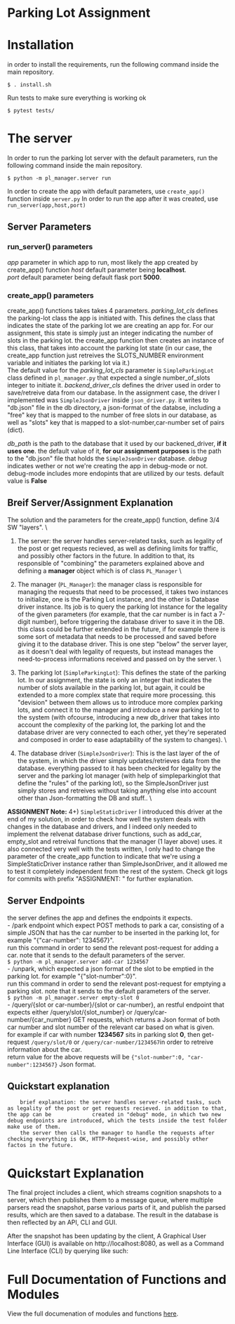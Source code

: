 # Parking Lot Assignment

# Installation
in order to install the requirements, run the following command inside the main repository.
```
$ . install.sh
```

Run tests to make sure everything is working ok
```
$ pytest tests/
```

# The server
In order to run the parking lot server with the default parameters, run the following command inside the main repository.
```
$ python -m pl_manager.server run
```

In order to create the app with default parameters, use ```create_app()``` function inside ```server.py```
In order to run the app after it was created, use ```run_server(app,host,port)```
## Server Parameters
### run_server() parameters
*app* parameter in which app to run, most likely the app created by create_app() function
*host* default parameter being **localhost**. \
*port* default parameter being default flask port **5000**. 
### create_app() parameters
create_app() functions takes takes 4 parameters.
*parking_lot_cls* defines the parking-lot class the app is initiated with. This defines the class that indicates the state of the parking lot we are creating an app for. For our assignment, this state is simply just an integer indicating the number of slots in the parking lot. the create_app function then creates an instance of this class, that takes into account the parking lot state (in our case, the create_app function just retreives the SLOTS_NUMBER environment variable and initiates the parking lot via it.) \
The default value for the *parking_lot_cls* parameter is ```SimpleParkingLot``` class defined in ```pl_manager.py``` that expected a single number_of_slots integer to initiate it.
*backend_driver_cls* defines the driver used in order to save/retreive data from our database. In the assignment case, the driver I implemented was ```SimpleJsonDriver``` inside ```json_driver.py```. it writes to "db.json" file in the db directory, a json-format of the databse, including a "free" key that is mapped to the number of free slots in our database, as well as "slots" key that is mapped to a slot-number,car-number set of pairs (dict).

*db_path* is the path to the database that it used by our backened_driver, **if it uses one**. the default value of it, **for our assignment purposes** is the path to the "db.json" file that holds the ```SimpleJsonDriver``` database.
*debug* indicates wether or not we're creating the app in debug-mode or not. debug-mode includes more endopints that are utilized by our tests. default value is **False**

## Breif Server/Assignment Explanation
The solution and the parameters for the create_app() function, define 3/4 SW "layers". \
1) The server: the server handles server-related tasks, such as legality of the post or get requests recieved, as well as defining limits for traffic, and possibly other factors in the future. In addition to that, its responsible of "combining" the parameters explained above and defining a **manager** object which is of class ```PL_Manager``` \

2) The manager (```PL_Manager```): the manager class is responsible for managing the requests that need to be processed, it takes two instances to initialize, one is the Parking Lot instance, and the other is Database driver instance. Its job is to query the parking lot instance for the legality of the given parameters (for example, that the car number is in fact a 7-digit number), before triggering the database driver to save it in the DB. this class could be further extended in the future, if for example there is some sort of metadata that needs to be processed and saved before giving it to the database driver. This is one step "below" the server layer, as it doesn't deal with legality of requests, but instead manages the need-to-process informations received and passed on by the server. \

3) The parking lot (```SimpleParkingLot```): This defines the state of the parking lot. In our assignment, the state is only an integer that indicates the number of slots available in the parking lot, but again, it could be extended to a more complex state that require more processing. this "devision" between them allows us to introduce more complex parking lots, and connect it to the manager and introduce a new parking lot to the system (with ofcourse, introducing a new db_driver that takes into account the complexity of the parking lot, the parking lot and the database driver are very connected to each other, yet they're seperated and composed in order to ease adaptability of the system to changes). \

4) The database driver (```SimpleJsonDriver```): This is the last layer of the of the system, in which the driver simply updates/retrieves data from the database. everything passed to it has been checked for legality by the server and the parking lot manager (with help of simpleparkinglot that define the "rules" of the parking lot), so the SimpleJsonDriver just simply stores and retreives without taking anything else into account other than Json-formatting the DB and stuff.. \

**ASSIGNMENT Note:** 4+) ```SimpleStaticDriver``` I introduced this driver at the end of my solution, in order to check how well the system deals with changes in the database and drivers, and I indeed only needed to implement the relvenat database driver functions, such as add_car, empty_slot and retreival functions that the manager (1 layer above) uses. it also connected very well with the tests written, I only had to change the parameter of the create_app function to indicate that we're using a SimpleStaticDriver instance rather than SimpleJsonDriver, and it allowed me to test it completely independent from the rest of the system. Check git logs for commits with prefix "ASSIGNMENT: " for further explanation.


## Server Endpoints
the server defines the app and defines the endpoints it expects. \
        - /park endpoint which expect POST methods to park a car, consisting of a simple JSON that has the car number 
        to be inserted in the parking lot, for example "{"car-number": 1234567}". \
        run this command in order to send the relevant post-request for adding a car. note that it sends to the default parameters of the server. \
        ```
        $ python -m pl_manager.server add-car 1234567
        ``` \
        - /unpark, which expected a json format of the slot to be emptied in the parking lot. for example "{"slot-number":0}". \
        run this command in order to send the relevant post-request for emptying a parking slot. note that it sends to the default parameters of the server.\
        ```
        $ python -m pl_manager.server empty-slot 0
        ``` \
        - /query/{slot or car-number}/{slot or car-number}, an restful endpoint that expects either /query/slot/{slot_number} or /query/car-number/{car_number} GET requests, which returns a Json format of both car number and slot number of the relevant car based on what is given. \
        for example if car with number **1234567** sits in parking slot **0**, then get-request ```/query/slot/0``` or ```/query/car-number/1234567```in order to retreive information about the car. \
        return value for the above requests will be ```{"slot-number":0, "car-number":1234567}``` Json format.
        
        
## Quickstart explanation
        brief explanation: the server handles server-related tasks, such as legality of the post or get requests recieved. in addition to that, the app can be             created in "debug" mode, in which two new debug endpoints are introduced, which the tests inside the test folder make use of them.
        the server then calls the manager to handle the requests after checking everything is OK, HTTP-Request-wise, and possibly other factos in the future.

# Quickstart Explanation
  The final project includes a client, which streams cognition snapshots to a server, 
  which then publishes them to a message queue, where multiple parsers read the snapshot,
  parse various parts of it, and publish the parsed results, which are then saved to a database.
  The result in the database is then reflected by an API, CLI and GUI.
  
After the snapshot has been updating by the client, A Graphical User Interface (GUI) is available on http://localhost:8080, as well as a Command Line Interface (CLI) by querying like such:
# Full Documentation of Functions and Modules
View the full documenation of modules and functions [here](https://cortexx.readthedocs.io/en/latest/).
  
  

